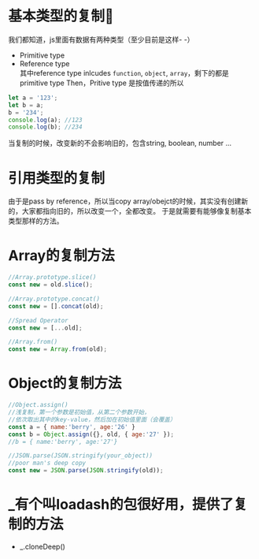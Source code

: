 # 基本类型的复制💩
我们都知道，js里面有数据有两种类型（至少目前是这样- -）
- Primitive type
- Reference type  
其中reference type inlcudes `function`, `object`, `array`，剩下的都是primitive type
Then，Pritive type 是按值传递的所以
```javascript
let a = '123';
let b = a;
b = '234';
console.log(a); //123
console.log(b); //234
```
当复制的时候，改变新的不会影响旧的，包含string, boolean, number ...

# 引用类型的复制
由于是pass by reference，所以当copy array/obejct的时候，其实没有创建新的，大家都指向旧的，所以改变一个，全都改变。
于是就需要有能够像复制基本类型那样的方法。

# Array的复制方法
```javascript
//Array.prototype.slice()
const new = old.slice();

//Array.prototype.concat()
const new = [].concat(old);

//Spread Operator
const new = [...old];

//Array.from()
const new = Array.from(old);
```

# Object的复制方法
```javascript
//Object.assign()
//浅复制，第一个参数是初始值，从第二个参数开始，
//依次取出其中的key-value，然后加在初始值里面（会覆盖）
const a = { name:'berry', age:'26' }
const b = Object.assign({}, old, { age:'27' });
//b = { name:'berry', age:'27'}

//JSON.parse(JSON.stringify(your_object))
//poor man's deep copy
const new = JSON.parse(JSON.stringify(old));
```

# _有个叫loadash的包很好用，提供了复制的方法
- _.cloneDeep()